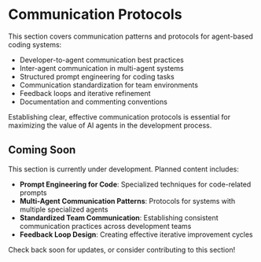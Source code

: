 # Communication Protocols

This section covers communication patterns and protocols for agent-based coding systems:

- Developer-to-agent communication best practices
- Inter-agent communication in multi-agent systems
- Structured prompt engineering for coding tasks
- Communication standardization for team environments
- Feedback loops and iterative refinement
- Documentation and commenting conventions

Establishing clear, effective communication protocols is essential for maximizing the value of AI agents in the development process.

## Coming Soon

This section is currently under development. Planned content includes:

- **Prompt Engineering for Code**: Specialized techniques for code-related prompts
- **Multi-Agent Communication Patterns**: Protocols for systems with multiple specialized agents
- **Standardized Team Communication**: Establishing consistent communication practices across development teams
- **Feedback Loop Design**: Creating effective iterative improvement cycles

Check back soon for updates, or consider contributing to this section!
